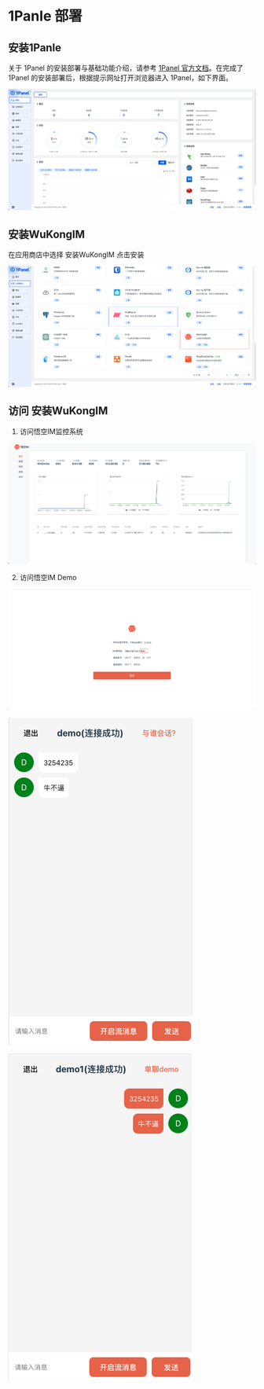 # 1Panle 部署

## 安装1Panle

关于 1Panel 的安装部署与基础功能介绍，请参考 [1Panel 官方文档](https://1panel.cn/)。在完成了 1Panel 的安装部署后，根据提示网址打开浏览器进入 1Panel，如下界面。

![安装1Panle](./1panle.png)

## 安装WuKongIM

在应用商店中选择 安装WuKongIM 点击安装

![安装WuKongIM](./1panle1.png)

## 访问 安装WuKongIM

1. 访问悟空IM监控系统

![悟空IM监控系统](./1panle2.png)

2. 访问悟空IM Demo

![悟空IM Demo](./1panle3.jpg)

![悟空IM Demo](./1panle4.jpg)

![悟空IM Demo](./1panle5.jpg)

